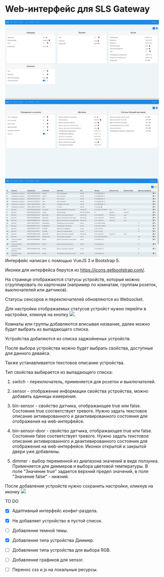 <h1>Web-интерфейс для SLS Gateway</h1>
<img src="ui.html.jpg">
<img src="ui.html_1.jpg">
<img src="ui.html_config.jpg">
Интерфейс написан с помощью VueJS 3 и Bootstrap 5.

Иконки для интерфейса берутся из https://icons.getbootstrap.com/.

На странице отображаются статусы устройств, которые можно сгруппировать по карточкам (например по комнатам, группам розеток, выключателей или датчиков).

Статусы сенсоров и переключателей обновляются из Websocket.

Для настройки отображаемых статусов устройст нужно перейти в настройки, кликнув на кнопку <img src="https://icons.getbootstrap.com/assets/icons/gear-fill.svg">.

Комнаты или группы добавляются вписывая название, далее можно будет выбрать из выпадающего списка.

Устройства добаляются из списка заджойненых устройств.

После выбора устройства можно будет выбрать свойства, доступные для данного девайса.

Также устанавливается текстовое описание устройства.

Тип свойства выбирается из выпадающего списка:

1. switch - переключатель, применяется для розеток и выключателей.

2. sensor - отображение информации свойства устройства, можно добавить единицы измерения.

3. bin-sensor - свойство датчика, отображающее true или false. Состояние true соответствует тревоге. Нужно задать текстовое описание активированного и деактивированного состояния для отображения на web-интерфейсе.

4. bin-sensor-door - свойство датчика, отображающее true или false. Состояние false соответствует тревоге. Нужно задать текстовое описание активированного и деактивированного состояния для отображения на web-интерфейсе. Иконки открытой и закрытой двери уже добавлены.

5. dimmer - выбор переменной из диапазона значений в виде ползунка. Применяется для диммеров и выбора цветовой температуры. В поле "Значение true" задается верхний предел значений, в поле "Значение false" - нижний.

После добавления устройств нужно сохранить настройки, кликнув на иконку <img src="https://icons.getbootstrap.com/assets/icons/save-fill.svg">

TO DO
- [X] Адаптивный интерфейс конфиг-раздела.
- [X] Не добавляет устройство в пустой список.
- [ ] Добавление темной темы.
- [X] Добавление типа устройства Диммер.
- [ ] Добавление типа устройства для выбора RGB.
- [ ] Добавление графиков для sensor.
- [ ] Перенос css и js на локальные ресурсы.

